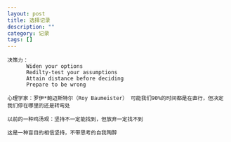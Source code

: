 ```yaml
---
layout: post
title: 选择记录
description: ""
category: 记录
tags: []
---
```



    决策力：
          Widen your options
          Redilty-test your assumptions
          Attain distance before deciding 
          Prepare to be wrong

    心理学家：罗伊*鲍迈斯特尔（Roy Baumeister） 可能我们90%的时间都是在直行，但决定我们停在哪里的还是转弯处

    以前的一种鸡汤观：坚持不一定能找到，但放弃一定找不到

    这是一种盲目的相信坚持，不带思考的自我陶醉

